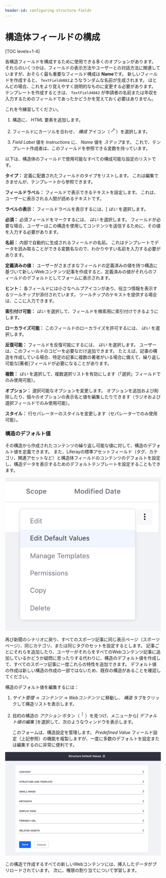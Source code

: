 ```yaml
---
header-id: configuring-structure-fields
---
```


# 構造体フィールドの構成

[TOC levels=1-4]

各構造フィールドを構成するために使用できる多くのオプションがあります。 それらのいくつかは、フィールドの表示方法やユーザーとの対話方法に関連していますが、おそらく最も重要なフィールド構成は **Name**です。 新しいフィールドを作成すると、 `TextField4882`ようなランダムな名前が生成されます。 ほとんどの場合、これをより覚えやすく説明的なものに変更する必要があります。 テンプレートを作成するときは、 `TextField4882` が申請者の名前または年収を入力するためのフィールドであったかどうかを覚えておく必要はありません。

これを今練習してください。

1.  構造に、 *HTML* 要素を追加します。

2.  フィールドにカーソルを合わせ、 *構成* アイコン（![Configuration](../../../../../images/icon-wrench.png)）を選択します。

3.  *Field Label* 値を *Instructions* に、 *Name* 値を *ステップ*ます。 これで、テンプレート作成者は、このフィールドを参照できる変数を持っています。

以下は、構造体のフィールドで使用可能なすべての構成可能な設定のリストです。

**タイプ：** 定義に配置されたフィールドのタイプをリストします。 これは編集できませんが、テンプレートから参照できます。

**フィールドラベル：** フィールドで表示できるテキストを設定します。 これは、ユーザーに表示される人間が読めるテキストです。

**ラベルの表示：** フィールドラベルを表示するには、[ *はい* を選択します。

**必須：** 必須フィールドをマークするには、 *はい* を選択します。 フィールドが必要な場合、ユーザーはこの構造を使用してコンテンツを送信するために、その値を入力する必要があります。

**名前：** 内部で自動的に生成されるフィールドの名前。 これはテンプレートでデータを読み取ることができる変数名なので、わかりやすい名前を入力する必要があります。

**定義済みの値：** ユーザーがさまざまなフィールドの定義済みの値を持つ構造に基づいて新しいWebコンテンツ記事を作成すると、定義済みの値がそれらのフィールドのデフォルトとしてフォームに表示されます。

**ヒント：** 各フィールドには小さなヘルプアイコンがあり、役立つ情報を表示するツールチップが添付されています。 ツールチップのテキストを提供する場合は、ここに入力できます。

**索引付け可能：** *はい* を選択して、フィールドを検索用に索引付けできるようにします。

**ローカライズ可能：** このフィールドのローカライズを許可するには、 *はい* を選択します。

**反復可能：** フィールドを反復可能にするには、 *はい* を選択します。 ユーザーは、このフィールドのコピーを必要なだけ追加できます。 たとえば、記事の構造を作成している場合、特定の記事に複数の著者がいる場合に備えて、繰り返し可能な[著者]フィールドが必要になることがあります。

**複数：** *はい* を選択して、複数選択リストを有効にします（「選択」フィールドでのみ使用可能）。

**オプション：** 選択可能なオプションを変更します。 オプションを追加および削除したり、個々のオプションの表示名と値を編集したりできます（ラジオおよび選択フィールドでのみ使用可能）。

**スタイル：** 行セパレーターのスタイルを変更します（セパレーターでのみ使用可能）。

### 構造のデフォルト値

その構造から作成されたコンテンツの繰り返し可能な値に対して、構造のデフォルト値を定義できます。 また、Liferayの標準アセットフィールド（タグ、カテゴリ、関連アセットなど）と構造体フィールドのコンテンツのデフォルトを設定し、構造データを表示するためのデフォルトテンプレートを設定することもできます。

![図1：構造の管理インターフェースの*アクション*ボタンを使用してデフォルト値を編集できます。](../../../../../images/structure-actions.png)

再び新聞のシナリオに戻り、すべてのスポーツ記事に同じ表示ページ（スポーツページ）、同じカテゴリ、または同じタグのセットを設定するとします。 記事ごとにそれらを追加したり、ユーザーがそれらをすべてのWebコンテンツ記事に追加しているかどうか疑問に思ったりする代わりに、構造のデフォルト値を作成して、すべてのスポーツ記事に一度これらの特性を追加できます。 デフォルト値の作成は新しい構造の作成の一部ではないため、既存の構造があることを確認してください。

構造のデフォルト値を編集するには：

1.  *サイト管理* → *コンテンツ* → *Webコンテンツ* に移動し、 *構造* タブをクリックして構造リストを表示します。

2.  目的の構造の *アクション* ボタン（![Actions](../../../../../images/icon-actions.png)）を見つけ、メニューから[ *デフォルト値の編集* ]を選択して、次のようなウィンドウを表示します。

    このフォームは、構造設定を管理します。 *Predefined Value* フィールド設定（上記参照）の機能を複製しますが、一度に多数のデフォルトを設定または編集するのに非常に便利です。

![図2：構造フィールドと標準のアセットメタデータフィールドの値を定義できます。](../../../../../images/structure-default-values.png)

この構造で作成するすべての新しいWebコンテンツには、挿入したデータがプリロードされています。 次に、権限の割り当てについて学習します。
